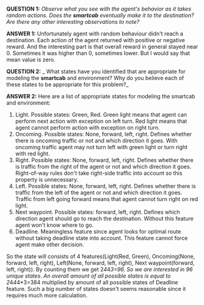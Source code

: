 **QUESTION 1:**
_Observe what you see with the agent's behavior as it takes random actions. Does the **smartcab** eventually make it to the destination? Are there any other interesting observations to note?_

**ANSWER 1:**
Unfortunately agent with random behaviour didn't reach a destination. Each action of the agent returned with positive or negative reward.
And the interesting part is that overall reward in general stayed near 0. Sometimes it was higher than 0, sometimes lower. But I would say that mean value is zero.

**QUESTION 2:**
_
What states have you identified that are appropriate for modeling the **smartcab** and environment?
Why do you believe each of these states to be appropriate for this problem?_

**ANSWER 2:**
Here are a list of appropriate states for modeling the smartcab and environment:
1. Light. Possible states: Green, Red. Green light means that agent can perform next action with exception on left turn. Red light means that agent cannot perform action with exception on right turn.
2. Oncoming. Possible states: None, forward, left, right. Defines whether there is oncoming traffic or not and which direction it goes. With oncoming traffic agent may not turn left with green light or turn right with red light.
3. Right. Possible states: None, forward, left, right. Defines whether there is traffic from the right of the agent or not and which direction it goes. Right-of-way rules don't take right-side traffic into account so this property is unnecessary.
4. Left. Possible states: None, forward, left, right. Defines whether there is traffic from the left of the agent or not and which direction it goes. Traffic from left going forward means that agent cannot turn right on red light.
5. Next waypoint. Possible states: forward, left, right. Defines which direction agent should go to reach the destination. Without this feature agent won't know where to go.
6. Deadline. Meaningless feature since agent looks for optimal route without taking deadline state into account. This feature cannot force agent make other decision.

So the state will consists of 4 features(Light(Red, Green), Oncoming(None, forward, left, right), Left(None, forward, left, right), Next waypoint(forward, left, right)). By counting them we get 2*4*4*3=96. So we are interested in 96 unique states.
An overall amount of all possible states is equal to 2*4*4*4*3=384 multiplied by amount of all possible states of Deadline feature. Such a big number of states doesn't seems reasonable since it requires much more calculation.

